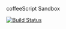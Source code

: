coffeeScript Sandbox

[![Build Status](https://travis-ci.org/544/coffeeSandbox.svg?branch=master)](https://travis-ci.org/544/coffeeSandbox)
